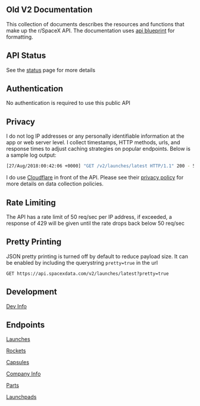## Old V2 Documentation
This collection of documents describes the resources and functions that make up the r/SpaceX API. The documentation uses [api blueprint](https://apiblueprint.org/) for formatting.

## API Status
See the [status](https://status.spacexdata.com) page for more details

## Authentication
No authentication is required to use this public API

## Privacy
I do not log IP addresses or any personally identifiable information at the app or web server level. I collect timestamps,
HTTP methods, urls, and response times to adjust caching strategies on popular endpoints. Below is a sample log output:
```bash
[27/Aug/2018:00:42:06 +0000] "GET /v2/launches/latest HTTP/1.1" 200 - 51.478 ms
```

I do use [Cloudflare](https://www.cloudflare.com/) in front of the API. Please see their [privacy policy](https://www.cloudflare.com/privacypolicy/) for more details on data collection policies.

## Rate Limiting
The API has a rate limit of 50 req/sec per IP address, if exceeded, a response of 429 will be given
until the rate drops back below 50 req/sec

## Pretty Printing
JSON pretty printing is turned off by default to reduce payload size. It can be enabled by including
the querystring `pretty=true` in the url
```http
GET https://api.spacexdata.com/v2/launches/latest?pretty=true
```

## Development
[Dev Info](https://github.com/r-spacex/SpaceX-API/blob/master/docs/development.md)

## Endpoints
[Launches](https://github.com/r-spacex/SpaceX-API/blob/master/docs/launches.md)

[Rockets](https://github.com/r-spacex/SpaceX-API/blob/master/docs/rockets.md)

[Capsules](https://github.com/r-spacex/SpaceX-API/blob/master/docs/capsules.md)

[Company Info](https://github.com/r-spacex/SpaceX-API/blob/master/docs/company_info.md)

[Parts](https://github.com/r-spacex/SpaceX-API/blob/master/docs/parts.md)

[Launchpads](https://github.com/r-spacex/SpaceX-API/blob/master/docs/launchpads.md)
